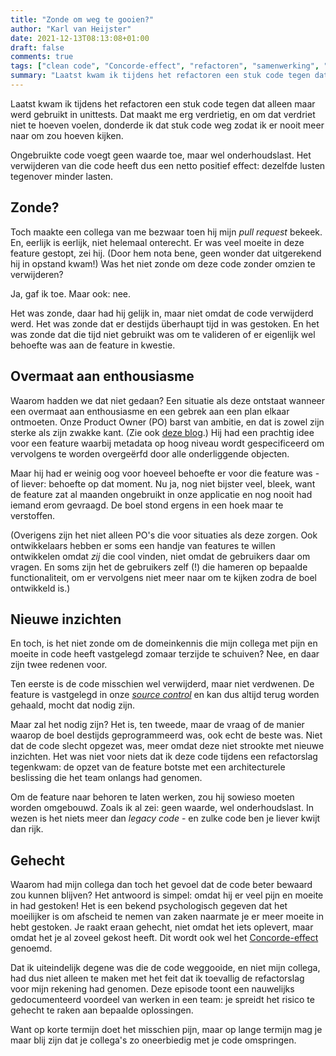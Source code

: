 ```yaml
---
title: "Zonde om weg te gooien?"
author: "Karl van Heijster"
date: 2021-12-13T08:13:08+01:00
draft: false
comments: true
tags: ["clean code", "Concorde-effect", "refactoren", "samenwerking", "software ontwikkelen", "technische schuld", "waarde"]
summary: "Laatst kwam ik tijdens het refactoren een stuk code tegen dat alleen maar werd gebruikt in unittests. Dat maakt me erg verdrietig, en om dat verdriet niet te hoeven voelen, donderde ik dat stuk code weg zodat ik er nooit meer naar om zou hoeven kijken. Een collega van me maakte bezwaar toen hij mijn *pull request* bekeek. En, eerlijk is eerlijk, niet helemaal onterecht. Er was veel moeite in deze feature gestopt, zei hij. Was het niet zonde om deze code zonder omzien te verwijderen?"
---
```


Laatst kwam ik tijdens het refactoren een stuk code tegen dat alleen maar werd gebruikt in unittests. Dat maakt me erg verdrietig, en om dat verdriet niet te hoeven voelen, donderde ik dat stuk code weg zodat ik er nooit meer naar om zou hoeven kijken.


Ongebruikte code voegt geen waarde toe, maar wel onderhoudslast. Het verwijderen van die code heeft dus een netto positief effect: dezelfde lusten tegenover minder lasten.


## Zonde?


Toch maakte een collega van me bezwaar toen hij mijn *pull request* bekeek. En, eerlijk is eerlijk, niet helemaal onterecht. Er was veel moeite in deze feature gestopt, zei hij. (Door hem nota bene, geen wonder dat uitgerekend hij in opstand kwam!) Was het niet zonde om deze code zonder omzien te verwijderen?


Ja, gaf ik toe. Maar ook: nee. 


Het was zonde, daar had hij gelijk in, maar niet omdat de code verwijderd werd. Het was zonde dat er destijds überhaupt tijd in was gestoken. En het was zonde dat die tijd niet gebruikt was om te valideren of er eigenlijk wel behoefte was aan de feature in kwestie.


## Overmaat aan enthousiasme


Waarom hadden we dat niet gedaan? Een situatie als deze ontstaat wanneer een overmaat aan enthousiasme en een gebrek aan een plan elkaar ontmoeten. Onze Product Owner (PO) barst van ambitie, en dat is zowel zijn sterke als zijn zwakke kant. (Zie ook [deze blog](/blog/21/07/de-kwestie-autorisatie/).) Hij had een prachtig idee voor een feature waarbij metadata op hoog niveau wordt gespecificeerd om vervolgens te worden overgeërfd door alle onderliggende objecten. 


Maar hij had er weinig oog voor hoeveel behoefte er voor die feature was - of liever: behoefte op dat moment. Nu ja, nog niet bijster veel, bleek, want de feature zat al maanden ongebruikt in onze applicatie en nog nooit had iemand erom gevraagd. De boel stond ergens in een hoek maar te verstoffen.


(Overigens zijn het niet alleen PO's die voor situaties als deze zorgen. Ook ontwikkelaars hebben er soms een handje van features te willen ontwikkelen omdat *zij* die cool vinden, niet omdat de gebruikers daar om vragen. En soms zijn het de gebruikers zelf (!) die hameren op bepaalde functionaliteit, om er vervolgens niet meer naar om te kijken zodra de boel ontwikkeld is.)


## Nieuwe inzichten


En toch, is het niet zonde om de domeinkennis die mijn collega met pijn en moeite in code heeft vastgelegd zomaar terzijde te schuiven? Nee, en daar zijn twee redenen voor.


Ten eerste is de code misschien wel verwijderd, maar niet verdwenen. De feature is vastgelegd in onze [*source control*](https://en.wikipedia.org/wiki/Version_control) en kan dus altijd terug worden gehaald, mocht dat nodig zijn.


Maar zal het nodig zijn? Het is, ten tweede, maar de vraag of de manier waarop de boel destijds geprogrammeerd was, ook echt de beste was. Niet dat de code slecht opgezet was, meer omdat deze niet strookte met nieuwe inzichten. Het was niet voor niets dat ik deze code tijdens een refactorslag tegenkwam: de opzet van de feature botste met een architecturele beslissing die het team onlangs had genomen. 


Om de feature naar behoren te laten werken, zou hij sowieso moeten worden omgebouwd. Zoals ik al zei: geen waarde, wel onderhoudslast. In wezen is het niets meer dan *legacy code* - en zulke code ben je liever kwijt dan rijk.


## Gehecht


Waarom had mijn collega dan toch het gevoel dat de code beter bewaard zou kunnen blijven? Het antwoord is simpel: omdat hij er veel pijn en moeite in had gestoken! Het is een bekend psychologisch gegeven dat het moeilijker is om afscheid te nemen van zaken naarmate je er meer moeite in hebt gestoken. Je raakt eraan gehecht, niet omdat het iets oplevert, maar omdat het je al zoveel gekost heeft. Dit wordt ook wel het [Concorde-effect](https://nl.wikipedia.org/wiki/Sunk_costs) genoemd.


Dat ik uiteindelijk degene was die de code weggooide, en niet mijn collega, had dus niet alleen te maken met het feit dat ik toevallig de refactorslag voor mijn rekening had genomen. Deze episode toont een nauwelijks gedocumenteerd voordeel van werken in een team: je spreidt het risico te gehecht te raken aan bepaalde oplossingen. 


Want op korte termijn doet het misschien pijn, maar op lange termijn mag je maar blij zijn dat je collega's zo oneerbiedig met je code omspringen.
